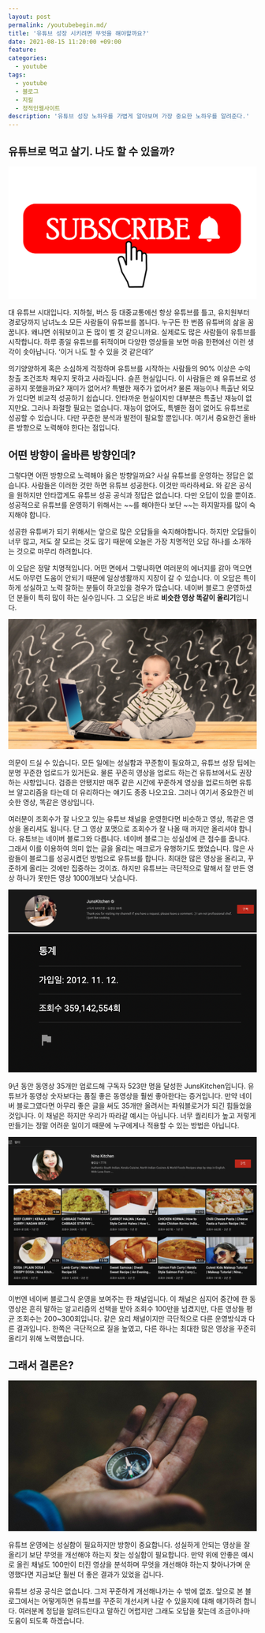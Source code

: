 ```yaml
---
layout: post
permalink: /youtubebegin.md/
title: '유튜브 성장 시키려면 무엇을 해야할까요?'
date: 2021-08-15 11:20:00 +09:00
feature:
categories:
  - youtube
tags:
  - youtube
  - 블로그
  - 지킬
  - 정적인웹사이트
description: '유튜브 성장 노하우를 가볍게 알아보며 가장 중요한 노하우를 알려준다.'
---
```



<h2>유튜브로 먹고 살기. 나도 할 수 있을까?</h2>

![img1](/img/posts/04/img1.png)

대 유튜브 시대입니다. 지하철, 버스 등 대중교통에선 항상 유튜브를 틀고, 유치원부터 경로당까지 남녀노소 모든 사람들이 유튜브를 봅니다. 누구든 한 번쯤 유튜버의 삶을 꿈꿉니다. 왜냐면 쉬워보이고 돈 많이 벌 것 같으니까요.
실제로도 많은 사람들이 유튜브를 시작합니다. 하루 종일 유튜브를 뒤적이며 다양한 영상들을 보면 마음 한편에선 이런 생각이 솟아납니다. ‘이거 나도 할 수 있을 것 같은데?’

 의기양양하게 혹은 소심하게 걱정하며 유튜브를 시작하는 사람들의 90% 이상은 수익창출 조건조차 채우지 못하고 사라집니다. 슬픈 현실입니다.
이 사람들은 왜 유튜브로 성공하지 못했을까요?
재미가 없어서? 특별한 재주가 없어서?
물론 재능이나 특출난 외모가 있다면 비교적 성공하기 쉽습니다.
안타까운 현실이지만 대부분은 특출난 재능이 없지만요. 그러나 좌절할 필요는 없습니다. 재능이 없어도, 특별한 점이 없어도 유튜브로 성공할 수 있습니다. 다만 꾸준한 분석과 발전이 필요할 뿐입니다. 여기서 중요한건 올바른 방향으로 노력해야 한다는 점입니다.

<h2>어떤 방향이 올바른 방향인데?</h2>
 그렇다면 어떤 방향으로 노력해야 옳은 방향일까요?
사실 유튜브를 운영하는 정답은 없습니다. 사람들은 이러한 것만 하면 유튜브 성공한다. 이것만 따라하세요. 와 같은 공식을 원하지만 안타깝게도 유튜브 성공 공식과 정답은 없습니다. 다만 오답이 있을 뿐이죠. 성공적으로 유튜브를 운영하기 위해서는 ~~를 해야한다 보단 ~~는 하지말자를 많이 숙지해야 합니다.

 성공한 유튜버가 되기 위해서는 앞으로 많은 오답들을 숙지해야합니다. 하지만 오답들이 너무 많고, 저도 잘 모르는 것도 많기 때문에 오늘은 가장 치명적인 오답 하나를 소개하는 것으로 마무리 하려합니다.

 이 오답은 정말 치명적입니다. 어떤 면에서 그렇냐하면 여러분의 에너지를 갉아 먹으면서도 아무런 도움이 안되기 때문에 일상생활까지 지장이 갈 수 있습니다. 이 오답은 특이하게 성실하고 노력 잘하는 분들이 하고있을 경우가 많습니다. 네이버 블로그 운영하셨던 분들이 특히 많이 하는 실수입니다. 그 오답은 바로 <b>비슷한 영상 똑같이 올리기</b>입니다.

![img2](/img/posts/04/img2.jpg)

 의문이 드실 수 있습니다. 모든 일에는 성실함과 꾸준함이 필요하고, 유튜브 성장 팁에는 분명 꾸준한 업로드가 있거든요. 물론 꾸준히 영상을 업로드 하는건 유튜브에서도 권장하는 사항입니다. 검증은 안됐지만 매주 같은 시간에 꾸준하게 영상을 업로드하면 유튜브 알고리즘을 타는데 더 유리하다는 얘기도 종종 나오고요. 그러나 여기서 중요한건 비슷한 영상, 똑같은 영상입니다.

 여러분이 조회수가 잘 나오고 있는 유튜브 채널을 운영한다면 비슷하고 영상, 똑같은 영상을 올리셔도 됩니다. 단 그 영상 포맷으로 조회수가 잘 나올 때 까지만 올리셔야 합니다. 유튜브는 네이버 블로그와 다릅니다. 네이버 블로그는 성실성에 큰 점수를 줍니다. 그래서 이를 이용하여 의미 없는 글을 올리는 매크로가 유행하기도 했었습니다. 많은 사람들이 블로그를 성공시켰던 방법으로 유튜브를 합니다. 최대한 많은 영상을 올리고, 꾸준하게 올리는 것에만 집중하는 것이죠. 하지만 유튜브는 극단적으로 말해서 잘 만든 영상 하나가 못만든 영상 1000개보다 낫습니다.

![img3](/img/posts/04/img3.png)
![img4](/img/posts/04/img4.png)

 9년 동안 동영상 35개만 업로드해 구독자 523만 명을 달성한 JunsKitchen입니다. 유튜브가 동영상 숫자보다는 품질 좋은 동영상을 훨씬 좋아한다는 증거입니다. 만약 네이버 블로그였다면 아무리 좋은 글을 써도 35개만 올려서는 파워블로거가 되긴 힘들었을 것입니다. 이 채널은 하지만 우리가 따라갈 예시는 아닙니다. 너무 퀄리티가 높고 저렇게 만들기는 정말 어려운 일이기 때문에 누구에게나 적용할 수 있는 방법은 아닙니다.

 ![img5](/img/posts/04/img5.png)
 ![img6](/img/posts/04/img6.png)

 이번엔 네이버 블로그식 운영을 보여주는 한 채널입니다. 이 채널은 심지어 중간에 한 동영상은 흔히 말하는 알고리즘의 선택을 받아 조회수 100만을 넘겼지만, 다른 영상들 평균 조회수는 200~300회입니다. 같은 요리 채널이지만 극단적으로 다른 운영방식과 다른 결과입니다. 한쪽은 극단적으로 질을 높였고, 다른 하나는 최대한 많은 영상을 꾸준히 올리기 위해 노력했습니다.

<h2>그래서 결론은?</h2>

![img7](/img/posts/04/img7.jpg)

 유튜브 운영에는 성실함이 필요하지만 방향이 중요합니다. 성실하게 안되는 영상을 잘 올리기 보단 무엇을 개선해야 하는지 찾는 성실함이 필요합니다. 만약 위에 안좋은 예시로 올린 채널도 100만이 터진 영상을 분석하며 무엇을 개선해야 하는지 찾아나가며 운영했다면 지금보단 훨씬 더 좋은 결과가 있었을 겁니다.

 유튜브 성공 공식은 없습니다. 그저 꾸준하게 개선해나가는 수 밖에 없죠. 앞으로 본 블로그에서는 어떻게하면 유튜브를 꾸준히 개선시켜 나갈 수 있을지에 대해 얘기하려 합니다. 여러분께 정답을 알려드린다고 말하긴 어렵지만 그래도 오답을 찾는데 조금이나마 도움이 되도록 하겠습니다.
